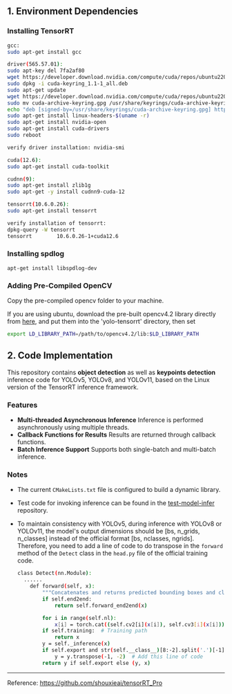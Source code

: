 ## 1. Environment Dependencies

### Installing TensorRT

```bash
gcc: 
sudo apt-get install gcc

driver(565.57.01):
sudo apt-key del 7fa2af80
wget https://developer.download.nvidia.com/compute/cuda/repos/ubuntu2204/x86_64/cuda-keyring_1.1-1_all.deb
sudo dpkg -i cuda-keyring_1.1-1_all.deb
sudo apt-get update
wget https://developer.download.nvidia.com/compute/cuda/repos/ubuntu2204/x86_64/cuda-archive-keyring.gpg
sudo mv cuda-archive-keyring.gpg /usr/share/keyrings/cuda-archive-keyring.gpg
echo "deb [signed-by=/usr/share/keyrings/cuda-archive-keyring.gpg] https://developer.download.nvidia.com/compute/cuda/repos/ubuntu2204/x86_64/ /" | sudo tee /etc/apt/sources.list.d/cuda-ubuntu2204-x86_64.list
sudo apt-get install linux-headers-$(uname -r)
sudo apt-get install nvidia-open
sudo apt-get install cuda-drivers
sudo reboot

verify driver installation: nvidia-smi

cuda(12.6):
sudo apt-get install cuda-toolkit

cudnn(9):
sudo apt-get install zlib1g
sudo apt-get -y install cudnn9-cuda-12

tensorrt(10.6.0.26):
sudo apt-get install tensorrt

verify installation of tensorrt:
dpkg-query -W tensorrt
tensorrt        10.6.0.26-1+cuda12.6
```

### Installing spdlog

```
apt-get install libspdlog-dev
```

### Adding Pre-Compiled OpenCV

Copy the pre-compiled opencv folder to your machine.

If you are using ubuntu, download the pre-built opencv4.2 library directly from [here](https://github.com/JasonSloan/DeepFusion/releases/download/v111/opencv4.2.tar), and put them into the  'yolo-tensorrt' directory, then set

```bash
export LD_LIBRARY_PATH=/path/to/opencv4.2/lib:$LD_LIBRARY_PATH
```

## 2. Code Implementation

This repository contains **object detection** as well as **keypoints detection** inference code for YOLOv5, YOLOv8, and YOLOv11, based on the Linux version of the TensorRT inference framework.

### Features

- **Multi-threaded Asynchronous Inference**
  Inference is performed asynchronously using multiple threads.
- **Callback Functions for Results**
  Results are returned through callback functions.
- **Batch Inference Support**
  Supports both single-batch and multi-batch inference.

### Notes

- The current `CMakeLists.txt` file is configured to build a dynamic library.

- Test code for invoking inference can be found in the [test-model-infer](https://github.com/JasonSloan/test-model-infer) repository.

- To maintain consistency with YOLOv5, during inference with YOLOv8 or YOLOv11, the model's output dimensions should be [bs, n_grids, n_classes] instead of the official format [bs, nclasses, ngrids]. Therefore, you need to add a line of code to do transpose in the `forward` method of the `Detect` class in the `head.py` file of the official training code.

  ```bash
  class Detect(nn.Module):
  	......
      def forward(self, x):
          """Concatenates and returns predicted bounding boxes and class probabilities."""
          if self.end2end:
              return self.forward_end2end(x)

          for i in range(self.nl):
              x[i] = torch.cat((self.cv2[i](x[i]), self.cv3[i](x[i])), 1)
          if self.training:  # Training path
              return x
          y = self._inference(x)
          if self.export and str(self.__class__)[8:-2].split('.')[-1] == 'Detect':
              y = y.transpose(-1, -2)  # Add this line of code
          return y if self.export else (y, x)
  ```

------

Reference: https://github.com/shouxieai/tensorRT_Pro

